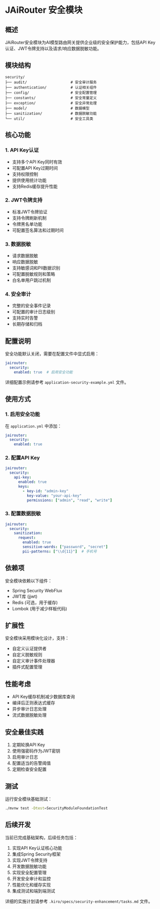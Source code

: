 # JAiRouter 安全模块

## 概述

JAiRouter安全模块为AI模型路由网关提供企业级的安全保护能力，包括API Key认证、JWT令牌支持以及请求/响应数据脱敏功能。

## 模块结构

```
security/
├── audit/                    # 安全审计服务
├── authentication/           # 认证相关组件
├── config/                   # 安全配置管理
├── constants/                # 安全常量定义
├── exception/                # 安全异常处理
├── model/                    # 数据模型
├── sanitization/             # 数据脱敏功能
└── util/                     # 安全工具类
```

## 核心功能

### 1. API Key认证
- 支持多个API Key同时有效
- 可配置API Key过期时间
- 支持权限控制
- 提供使用统计功能
- 支持Redis缓存提升性能

### 2. JWT令牌支持
- 标准JWT令牌验证
- 支持令牌刷新机制
- 令牌黑名单功能
- 可配置签名算法和过期时间

### 3. 数据脱敏
- 请求数据脱敏
- 响应数据脱敏
- 支持敏感词和PII数据识别
- 可配置脱敏规则和策略
- 白名单用户跳过机制

### 4. 安全审计
- 完整的安全事件记录
- 可配置的审计日志级别
- 支持实时告警
- 长期存储和归档

## 配置说明

安全功能默认关闭，需要在配置文件中显式启用：

```yaml
jairouter:
  security:
    enabled: true  # 启用安全功能
```

详细配置示例请参考 `application-security-example.yml` 文件。

## 使用方式

### 1. 启用安全功能

在 `application.yml` 中添加：

```yaml
jairouter:
  security:
    enabled: true
```

### 2. 配置API Key

```yaml
jairouter:
  security:
    api-key:
      enabled: true
      keys:
        - key-id: "admin-key"
          key-value: "your-api-key"
          permissions: ["admin", "read", "write"]
```

### 3. 配置数据脱敏

```yaml
jairouter:
  security:
    sanitization:
      request:
        enabled: true
        sensitive-words: ["password", "secret"]
        pii-patterns: ["\\d{11}"]  # 手机号
```

## 依赖项

安全模块依赖以下组件：

- Spring Security WebFlux
- JWT库 (jjwt)
- Redis (可选，用于缓存)
- Lombok (用于减少样板代码)

## 扩展性

安全模块采用模块化设计，支持：

- 自定义认证提供者
- 自定义脱敏规则
- 自定义审计事件处理器
- 插件式配置管理

## 性能考虑

- API Key缓存机制减少数据库查询
- 编译后正则表达式缓存
- 异步审计日志处理
- 流式数据脱敏处理

## 安全最佳实践

1. 定期轮换API Key
2. 使用强密码作为JWT密钥
3. 启用审计日志
4. 配置适当的告警阈值
5. 定期检查安全配置

## 测试

运行安全模块基础测试：

```bash
./mvnw test -Dtest=SecurityModuleFoundationTest
```

## 后续开发

当前已完成基础架构，后续任务包括：

1. 实现API Key认证核心功能
2. 集成Spring Security框架
3. 实现JWT令牌支持
4. 开发数据脱敏功能
5. 实现安全配置管理
6. 开发安全审计和监控
7. 性能优化和缓存实现
8. 集成测试和端到端测试

详细的实施计划请参考 `.kiro/specs/security-enhancement/tasks.md` 文件。